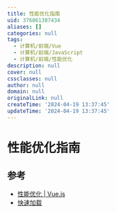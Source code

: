```yaml
---
title: 性能优化指南
uid: 376861387434
aliases: []
categories: null
tags:
  - 计算机/前端/Vue
  - 计算机/前端/JavaScript
  - 计算机/前端/性能优化
description: null
cover: null
cssclasses: null
author: null
domain: null
originalLink: null
createTime: '2024-04-19 13:37:45'
updateTime: '2024-04-19 13:37:45'
---
```


# 性能优化指南

## 参考

- [性能优化 | Vue.js](https://cn.vuejs.org/guide/best-practices/performance.html#profiling-options)
- [快速加载](https://web.dev/fast/)
